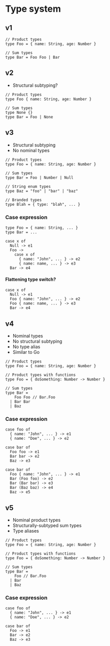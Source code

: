 # Type system

## v1

```
// Product types
type Foo = { name: String, age: Number }

// Sum types
type Bar = Foo Foo | Bar
```

## v2

- Structural subtyping?

```
// Product types
type Foo { name: String, age: Number }

// Sum types
type None {}
type Bar = Foo | None
```

## v3

- Structural subtyping
- No nominal types

```
// Product types
type Foo = { name: String, age: Number }

// Sum types
type Bar = Foo | Number | Null

// String enum types
type Baz = "foo" | "bar" | "baz"

// Branded types
type Blah = { type: "blah", ... }
```

### Case expression

```
type Foo = { name: String, ... }
type Bar = ...

case x of
  Null -> e1
  Foo ->
    case x of
      { name: "John", ... } -> e2
      { name: name, ... } -> e3
  Bar -> e4
```

#### Flattening type switch?

```
case x of
  Null -> e1
  Foo { name: "John", ... } -> e2
  Foo { name: name, ... } -> e3
  Bar -> e4
```

## v4

- Nominal types
- No structural subtyping
- No type alias
- Similar to Go

```
// Product types
type Foo = { name: String, age: Number }

// Product types with functions
type Foo = { doSomething: Number -> Number }

// Sum types
type Bar =
    Foo Foo // Bar.Foo
  | Bar Bar
  | Baz
```

### Case expression

```
case foo of
  { name: "John", ... } -> e1
  { name: "Doe", ... } -> e2

case bar of
  Foo foo -> e1
  Bar bar -> e2
  Baz -> e3

case bar of
  Foo { name: "John", ... } -> e1
  Bar (Foo foo) -> e2
  Bar (Bar bar) -> e3
  Bar (Baz baz) -> e4
  Baz -> e5
```

## v5

- Nominal product types
- Structurally-subtyped sum types
- Type aliases

```
// Product types
type Foo = { name: String, age: Number }

// Product types with functions
type Foo = { doSomething: Number -> Number }

// Sum types
type Bar =
    Foo // Bar.Foo
  | Bar
  | Baz
```

### Case expression

```
case foo of
  { name: "John", ... } -> e1
  { name: "Doe", ... } -> e2

case bar of
  Foo -> e1
  Bar -> e2
  Baz -> e3
```
